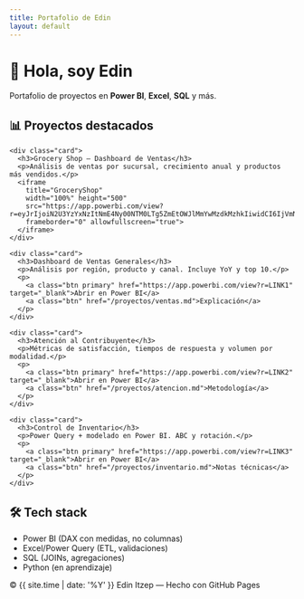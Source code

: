 ```yaml
---
title: Portafolio de Edin
layout: default
---
```


<link rel="stylesheet" href="{{ '/assets/css/custom.css?v=4' | relative_url }}">

<div class="hero">
  <h1>👋 Hola, soy Edin</h1>
  <p>Portafolio de proyectos en <b>Power BI</b>, <b>Excel</b>, <b>SQL</b> y más.</p>
</div>

<div class="section">
  <h2>📊 Proyectos destacados</h2>

  <div class="grid">

    <div class="card">
      <h3>Grocery Shop – Dashboard de Ventas</h3>
      <p>Análisis de ventas por sucursal, crecimiento anual y productos más vendidos.</p>
      <iframe 
        title="GroceryShop"
        width="100%" height="500"
        src="https://app.powerbi.com/view?r=eyJrIjoiN2U3YzYxNzItNmE4Ny00NTM0LTg5ZmEtOWJlMmYwMzdkMzhkIiwidCI6IjVmNTNiNGNlLTYzZDQtNGVlOC04OGQyLTIyZjBiMmQ0YjI3YSIsImMiOjR9"
        frameborder="0" allowfullscreen="true">
      </iframe>
    </div>

    <div class="card">
      <h3>Dashboard de Ventas Generales</h3>
      <p>Análisis por región, producto y canal. Incluye YoY y top 10.</p>
      <p>
        <a class="btn primary" href="https://app.powerbi.com/view?r=LINK1" target="_blank">Abrir en Power BI</a>
        <a class="btn" href="/proyectos/ventas.md">Explicación</a>
      </p>
    </div>

    <div class="card">
      <h3>Atención al Contribuyente</h3>
      <p>Métricas de satisfacción, tiempos de respuesta y volumen por modalidad.</p>
      <p>
        <a class="btn primary" href="https://app.powerbi.com/view?r=LINK2" target="_blank">Abrir en Power BI</a>
        <a class="btn" href="/proyectos/atencion.md">Metodología</a>
      </p>
    </div>

    <div class="card">
      <h3>Control de Inventario</h3>
      <p>Power Query + modelado en Power BI. ABC y rotación.</p>
      <p>
        <a class="btn primary" href="https://app.powerbi.com/view?r=LINK3" target="_blank">Abrir en Power BI</a>
        <a class="btn" href="/proyectos/inventario.md">Notas técnicas</a>
      </p>
    </div>

  </div>
</div>

<div class="section">
  <h2>🛠️ Tech stack</h2>
  <ul>
    <li>Power BI (DAX con medidas, no columnas)</li>
    <li>Excel/Power Query (ETL, validaciones)</li>
    <li>SQL (JOINs, agregaciones)</li>
    <li>Python (en aprendizaje)</li>
  </ul>
</div>

<footer>
  © {{ site.time | date: '%Y' }} Edin Itzep — Hecho con GitHub Pages
</footer>
